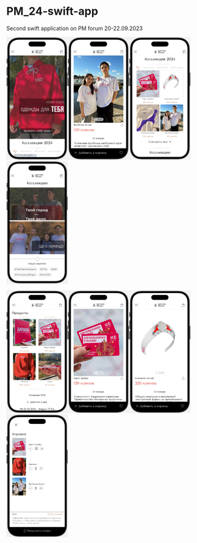# PM_24-swift-app
Second swift application on PM forum 20-22.09.2023

<img src="screenshots/screenshot_1.jpg" width="160" height="320"><img src="screenshots/screenshot_2.jpg" width="160" height="320"><img src="screenshots/screenshot_3.jpg" width="160" height="320"><img src="screenshots/screenshot_4.jpg" width="160" height="320">

<img src="screenshots/screenshot_5.jpg" width="160" height="320"><img src="screenshots/screenshot_6.jpg" width="160" height="320"><img src="screenshots/screenshot_7.jpg" width="160" height="320"><img src="screenshots/screenshot_8.jpg" width="160" height="320">
